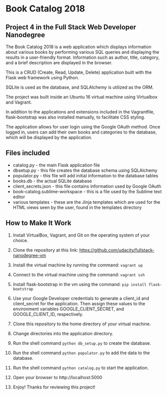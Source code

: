 # Book Catalog 2018 #
## Project 4 in the Full Stack Web Developer Nanodegree ##

The Book Catalog 2018 is a web application which displays information about various books by performing various SQL queries and displaying the results in a user-friendly format. Information such as author, title, category, and a brief description are displayed in the browser.

This is a CRUD (Create, Read, Update, Delete) application built with the Flask web framework using Python.

SQLite is used as the database, and SQLAlchemy is utilized as the ORM.

The project was built inside an Ubuntu 16 virtual machine using Virtualbox and Vagrant.

In addition to the applications and extensions included in the Vagrantfile, flask-bootstrap was also installed manually, to facilitate CSS styling.

The application allows for user login using the Google OAuth method. Once logged in, users can add their own books and categories to the database, which will be displayed by the application.

## Files included ##

* catalog.py - the main Flask application file
* dbsetup.py - this file creates the database schema using SQLAlchemy
* populator.py - this file will add initial information to the database tables
* books.db - the actual SQLite database
* client_secrets.json - this file contains information used by Google OAuth
* book-catalog.sublime-workspace - this is a file used by the Sublime text editor
* various templates - these are the Jinja templates which are used for the HTML views seen by the user, found in the templates directory

## How to Make It Work ##

1. Install VirtualBox, Vagrant, and Git on the operating system of your choice.

2. Clone the repository at this link: https://github.com/udacity/fullstack-nanodegree-vm

3. Install the virtual machine by running the command: `vagrant up`

4. Connect to the virtual machine using the command: `vagrant ssh`

5. Install flask-bootstrap in the vm using the command: `pip install flask-bootstrap`

6. Use your Google Developer credentials to generate a client_id and client_secret for the application. Then assign these values to the environment variables GOOGLE_CLIENT_SECRET, and GOOGLE_CLIENT_ID, respectively.

7. Clone this repository to the home directory of your virtual machine.

8. Change directories into the application directory.

9. Run the shell command `python db_setup.py` to create the database.

10. Run the shell command `python populator.py` to add the data to the database.

11. Run the shell command `python catalog.py` to start the application.

12. Open your browser to http://localhost:5000

13. Enjoy! Thanks for reviewing this project!

 

